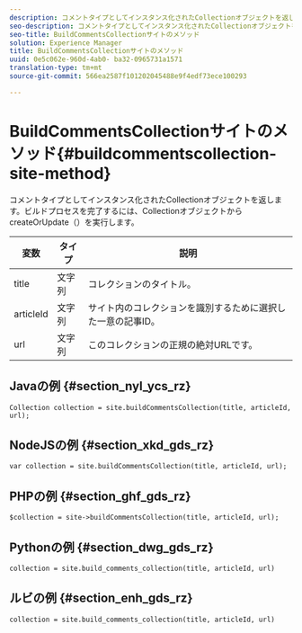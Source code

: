 ```yaml
---
description: コメントタイプとしてインスタンス化されたCollectionオブジェクトを返します。ビルドプロセスを完了するには、CollectionオブジェクトからcreateOrUpdate（）を実行します。
seo-description: コメントタイプとしてインスタンス化されたCollectionオブジェクトを返します。ビルドプロセスを完了するには、CollectionオブジェクトからcreateOrUpdate（）を実行します。
seo-title: BuildCommentsCollectionサイトのメソッド
solution: Experience Manager
title: BuildCommentsCollectionサイトのメソッド
uuid: 0e5c062e-960d-4ab0- ba32-0965731a1571
translation-type: tm+mt
source-git-commit: 566ea2587f101202045488e9f4edf73ece100293

---
```



# BuildCommentsCollectionサイトのメソッド{#buildcommentscollection-site-method}

コメントタイプとしてインスタンス化されたCollectionオブジェクトを返します。ビルドプロセスを完了するには、CollectionオブジェクトからcreateOrUpdate（）を実行します。

| 変数 | タイプ | 説明 |
|--- |--- |--- |
| title | 文字列 | コレクションのタイトル。 |
| articleId | 文字列 | サイト内のコレクションを識別するために選択した一意の記事ID。 |
| url | 文字列 | このコレクションの正規の絶対URLです。 |

## Javaの例 {#section_nyl_ycs_rz}

```
Collection collection = site.buildCommentsCollection(title, articleId, url);
```

## NodeJSの例 {#section_xkd_gds_rz}

```
var collection = site.buildCommentsCollection(title, articleId, url); 
```

## PHPの例 {#section_ghf_gds_rz}

```
$collection = site->buildCommentsCollection(title, articleId, url); 
```

## Pythonの例 {#section_dwg_gds_rz}

```
collection = site.build_comments_collection(title, articleId, url) 
```

## ルビの例 {#section_enh_gds_rz}

```
collection = site.build_comments_collection(title, articleId, url) 
```
